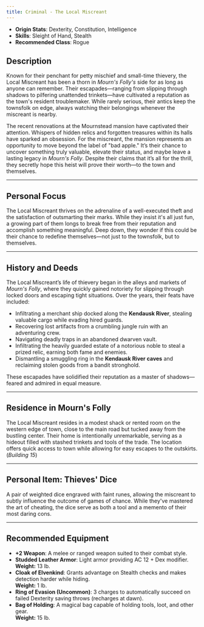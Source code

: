 ```yaml
---
title: Criminal - The Local Miscreant
---
```



- **Origin Stats**: Dexterity, Constitution, Intelligence  
- **Skills**: Sleight of Hand, Stealth  
- **Recommended Class**: Rogue  

## Description

Known for their penchant for petty mischief and small-time thievery, the Local Miscreant has been a thorn in *Mourn's Folly's* side for as long as anyone can remember. Their escapades—ranging from slipping through shadows to pilfering unattended trinkets—have cultivated a reputation as the town's resident troublemaker. While rarely serious, their antics keep the townsfolk on edge, always watching their belongings whenever the miscreant is nearby.

The recent renovations at the Mournstead mansion have captivated their attention. Whispers of hidden relics and forgotten treasures within its halls have sparked an obsession. For the miscreant, the mansion represents an opportunity to move beyond the label of "bad apple." It’s their chance to uncover something truly valuable, elevate their status, and maybe leave a lasting legacy in *Mourn's Folly*. Despite their claims that it’s all for the thrill, they secretly hope this heist will prove their worth—to the town and themselves.

---

## Personal Focus

The Local Miscreant thrives on the adrenaline of a well-executed theft and the satisfaction of outsmarting their marks. While they insist it's all just fun, a growing part of them longs to break free from their reputation and accomplish something meaningful. Deep down, they wonder if this could be their chance to redefine themselves—not just to the townsfolk, but to themselves.

---

## History and Deeds

The Local Miscreant’s life of thievery began in the alleys and markets of *Mourn's Folly*, where they quickly gained notoriety for slipping through locked doors and escaping tight situations. Over the years, their feats have included:

- Infiltrating a merchant ship docked along the **Kendausk River**, stealing valuable cargo while evading hired guards.  
- Recovering lost artifacts from a crumbling jungle ruin with an adventuring crew.  
- Navigating deadly traps in an abandoned dwarven vault.  
- Infiltrating the heavily guarded estate of a notorious noble to steal a prized relic, earning both fame and enemies.  
- Dismantling a smuggling ring in the **Kendausk River caves** and reclaiming stolen goods from a bandit stronghold.  

These escapades have solidified their reputation as a master of shadows—feared and admired in equal measure.

---

## Residence in Mourn's Folly

The Local Miscreant resides in a modest shack or rented room on the western edge of town, close to the main road but tucked away from the bustling center. Their home is intentionally unremarkable, serving as a hideout filled with stashed trinkets and tools of the trade. The location offers quick access to town while allowing for easy escapes to the outskirts. (*Building 15*)

---

## Personal Item: **Thieves' Dice**

A pair of weighted dice engraved with faint runes, allowing the miscreant to subtly influence the outcome of games of chance. While they've mastered the art of cheating, the dice serve as both a tool and a memento of their most daring cons.

---

## Recommended Equipment

- **+2 Weapon**: A melee or ranged weapon suited to their combat style.  
- **Studded Leather Armor**: Light armor providing AC 12 + Dex modifier.  
  **Weight:** 13 lb.  
- **Cloak of Elvenkind**: Grants advantage on Stealth checks and makes detection harder while hiding.  
  **Weight:** 1 lb.  
- **Ring of Evasion (Uncommon)**: 3 charges to automatically succeed on failed Dexterity saving throws (recharges at dawn).  
- **Bag of Holding**: A magical bag capable of holding tools, loot, and other gear.  
  **Weight:** 15 lb.  
